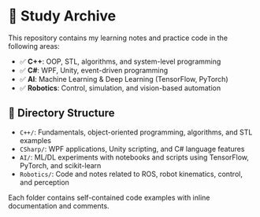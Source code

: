 # 📘 Study Archive

This repository contains my learning notes and practice code in the following areas:

- ✅ **C++**: OOP, STL, algorithms, and system-level programming
- ✅ **C#**: WPF, Unity, event-driven programming
- ✅ **AI**: Machine Learning & Deep Learning (TensorFlow, PyTorch)
- ✅ **Robotics**: Control, simulation, and vision-based automation

## 📁 Directory Structure

- `C++/`: Fundamentals, object-oriented programming, algorithms, and STL examples
- `CSharp/`: WPF applications, Unity scripting, and C# language features
- `AI/`: ML/DL experiments with notebooks and scripts using TensorFlow, PyTorch, and scikit-learn
- `Robotics/`: Code and notes related to ROS, robot kinematics, control, and perception

Each folder contains self-contained code examples with inline documentation and comments.
